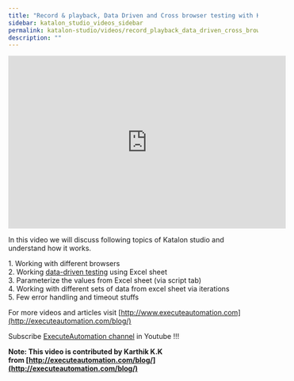 ```yaml
---
title: "Record & playback, Data Driven and Cross browser testing with Katalon Studio for Web UI"
sidebar: katalon_studio_videos_sidebar
permalink: katalon-studio/videos/record_playback_data_driven_cross_browser_testing_katalon_studio_web_ui.html
description: ""
---
```

<iframe width="560" height="349" src="https://www.youtube.com/embed/e7mqteaOu6o?autoplay=1" frameborder="0" allowfullscreen="allowfullscreen">&nbsp;</iframe>

In this video we will discuss following topics of Katalon studio and understand how it works.

1\. Working with different browsers  
2\. Working [data-driven testing](/katalon-studio/tutorials/data-driven-testing/) using Excel sheet  
3\. Parameterize the values from Excel sheet (via script tab)  
4\. Working with different sets of data from excel sheet via iterations  
5\. Few error handling and timeout stuffs

For more videos and articles visit [http://www.executeautomation.com](http://executeautomation.com/blog/)

Subscribe [ExecuteAutomation channel](https://www.youtube.com/channel/UCO1aucBAJgFR8odzfXOZ5uw) in Youtube !!!

**Note: This video is contributed by Karthik K.K from [http://executeautomation.com/blog/](http://executeautomation.com/blog/)**